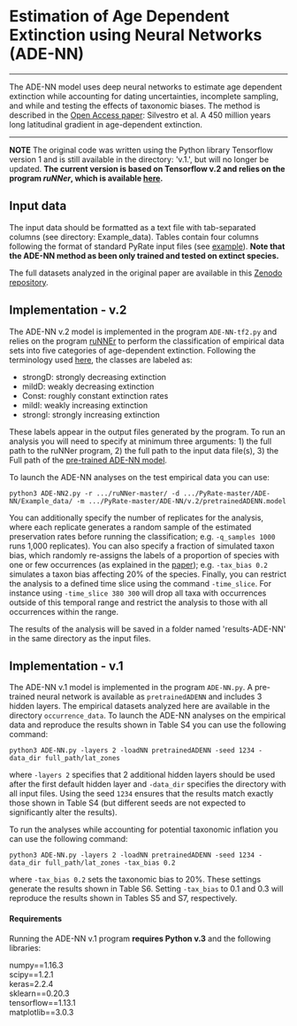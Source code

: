 # Estimation of Age Dependent Extinction using Neural Networks (ADE-NN)

***
The ADE-NN model uses deep neural networks to estimate age dependent extinction while accounting for dating uncertainties, incomplete sampling, and while and testing the effects of taxonomic biases. 
The method is described in the [Open Access paper](https://onlinelibrary.wiley.com/doi/full/10.1111/ele.13441): Silvestro et al. A 450 million years long latitudinal gradient in age-dependent extinction. 

***


**NOTE**
The original code was written using the Python library Tensorflow version 1 and is still available in the directory: 'v.1.', but will no longer be updated. **The current version is based on Tensorflow v.2 and relies on the program *ruNNer*, which is available [here](https://github.com/dsilvestro/ruNNer/).**


## Input data
The input data should be formatted as a text file with tab-separated columns (see directory: Example_data). Tables contain four columns following the format of standard PyRate input files (see [example](https://github.com/dsilvestro/PyRate/blob/master/tutorials/pyrate_tutorial_1.md#generate-pyrate-input-file-option-2)). **Note that the ADE-NN method as been only trained and tested on extinct species.** 

The full datasets analyzed in the original paper are available in this [Zenodo repository](https://zenodo.org/record/3537888#.XiWoXC2ZN24).

## Implementation - v.2
The ADE-NN v.2 model is implemented in the program `ADE-NN-tf2.py` and relies on the program [ruNNEr](https://github.com/dsilvestro/ruNNer/) to perform the classification of empirical data sets into five categories of age-dependent extinction. Following the terminology used [here](https://onlinelibrary.wiley.com/doi/full/10.1111/ele.13441), the classes are labeled as:

* strongD: strongly decreasing extinction
* mildD: weakly decreasing extinction
* Const: roughly constant extinction rates
* mildI: weakly increasing extinction
* strongI: strongly increasing extinction

These labels appear in the output files generated by the program. To run an analysis you will need to specify at minimum three arguments: 1) the full path to the ruNNer program, 2) the full path to the input data file(s), 3) the Full path of the [pre-trained ADE-NN model](https://github.com/dsilvestro/PyRate/tree/master/ADE-NN/v.2/pretrainedADENN.model). 

To launch the ADE-NN analyses on the test empirical data you can use:
```
python3 ADE-NN2.py -r .../ruNNer-master/ -d .../PyRate-master/ADE-NN/Example_data/ -m .../PyRate-master/ADE-NN/v.2/pretrainedADENN.model
```

You can additionally specify the number of replicates for the analysis, where each replicate generates a random sample of the estimated preservation rates before running the classification; e.g. `-q_samples 1000` runs 1,000 replicates). 
You can also specify a fraction of simulated taxon bias, which randomly re-assigns the labels of a proportion of species with one or few occurrences  (as explained in the [paper](https://onlinelibrary.wiley.com/doi/full/10.1111/ele.13441)); e.g. `-tax_bias 0.2` simulates a taxon bias affecting 20% of the species. Finally, you can restrict the analysis to a defined time slice using the command `-time_slice`. For instance using `-time_slice 380 300` will drop all taxa with occurrences outside of this temporal range and restrict the analysis to those with all occurrences within the range.

The results of the analysis will be saved in a folder named 'results-ADE-NN' in the same directory as the input files. 



## Implementation - v.1
The ADE-NN v.1 model is implemented in the program `ADE-NN.py`. A pre-trained neural network is available as `pretrainedADENN` and includes 3 hidden layers. The empirical datasets analyzed here are available in the directory `occurrence_data`. To launch the ADE-NN analyses on the empirical data and reproduce the results shown in Table S4 you can use the following command:

```
python3 ADE-NN.py -layers 2 -loadNN pretrainedADENN -seed 1234 -data_dir full_path/lat_zones
```

where `-layers 2` specifies that 2 additional hidden layers should be used after the first default hidden layer and `-data_dir` specifies the directory with all input files. Using the seed `1234` ensures that the results match exactly those shown in Table S4 (but different seeds are not expected to significantly alter the results).

To run the analyses while accounting for potential taxonomic inflation you can use the following command:

```
python3 ADE-NN.py -layers 2 -loadNN pretrainedADENN -seed 1234 -data_dir full_path/lat_zones -tax_bias 0.2
```

where `-tax_bias 0.2` sets the taxonomic bias to 20%. These settings generate the results shown in Table S6. Setting `-tax_bias` to 0.1 and 0.3 will reproduce the results shown in Tables S5 and S7, respectively. 


#### Requirements
Running the ADE-NN v.1 program **requires Python v.3** and the following libraries: 

numpy==1.16.3  
scipy==1.2.1   
keras=2.2.4   
sklearn==0.20.3   
tensorflow==1.13.1   
matplotlib==3.0.3  





